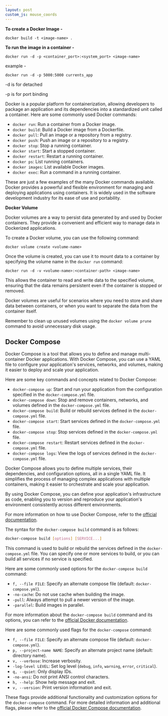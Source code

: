 ```yaml
---
layout: post
custom_js: mouse_coords
---
```



<!-- [Run MongoDB in Docker](https://www.notion.so/Run-MongoDB-in-Docker-d6f752cc4943447fb07b05eed635b82a?pvs=21) -->

**To create a Docker Image -** 

`docker build -t <image-name> .`

**To run the image in a container -** 

`docker run -d -p <container_port>:<system_port> <image-name>`

example - 

`docker run -d -p 5000:5000 currents_app`

-d is for detached 

-p is for port binding

Docker is a popular platform for containerization, allowing developers to package an application and its dependencies into a standardized unit called a container. Here are some commonly used Docker commands:

- `docker run`: Run a container from a Docker image.
- `docker build`: Build a Docker image from a Dockerfile.
- `docker pull`: Pull an image or a repository from a registry.
- `docker push`: Push an image or a repository to a registry.
- `docker stop`: Stop a running container.
- `docker start`: Start a stopped container.
- `docker restart`: Restart a running container.
- `docker ps`: List running containers.
- `docker images`: List available Docker images.
- `docker exec`: Run a command in a running container.

These are just a few examples of the many Docker commands available. Docker provides a powerful and flexible environment for managing and deploying applications using containers. It is widely used in the software development industry for its ease of use and portability.

**Docker Volume**

Docker volumes are a way to persist data generated by and used by Docker containers. They provide a convenient and efficient way to manage data in Dockerized applications.

To create a Docker volume, you can use the following command:

```
docker volume create <volume-name>

```

Once the volume is created, you can use it to mount data to a container by specifying the volume name in the `docker run` command:

```
docker run -d -v <volume-name>:<container-path> <image-name>

```

This allows the container to read and write data to the specified volume, ensuring that the data remains persistent even if the container is stopped or removed.

Docker volumes are useful for scenarios where you need to store and share data between containers, or when you want to separate the data from the container itself.

Remember to clean up unused volumes using the `docker volume prune` command to avoid unnecessary disk usage.

## Docker Compose

Docker Compose is a tool that allows you to define and manage multi-container Docker applications. With Docker Compose, you can use a YAML file to configure your application's services, networks, and volumes, making it easier to deploy and scale your application.

Here are some key commands and concepts related to Docker Compose:

- `docker-compose up`: Start and run your application from the configuration specified in the `docker-compose.yml` file.
- `docker-compose down`: Stop and remove containers, networks, and volumes defined in the `docker-compose.yml` file.
- `docker-compose build`: Build or rebuild services defined in the `docker-compose.yml` file.
- `docker-compose start`: Start services defined in the `docker-compose.yml` file.
- `docker-compose stop`: Stop services defined in the `docker-compose.yml` file.
- `docker-compose restart`: Restart services defined in the `docker-compose.yml` file.
- `docker-compose logs`: View the logs of services defined in the `docker-compose.yml` file.

Docker Compose allows you to define multiple services, their dependencies, and configuration options, all in a single YAML file. It simplifies the process of managing complex applications with multiple containers, making it easier to orchestrate and scale your application.

By using Docker Compose, you can define your application's infrastructure as code, enabling you to version and reproduce your application's environment consistently across different environments.

For more information on how to use Docker Compose, refer to the [official documentation](https://docs.docker.com/compose/overview/).

The syntax for the `docker-compose build` command is as follows:

```bash
docker-compose build [options] [SERVICE...]

```

This command is used to build or rebuild the services defined in the `docker-compose.yml` file. You can specify one or more services to build, or you can build all services if no service is specified.

Here are some commonly used options for the `docker-compose build` command:

- `f, --file FILE`: Specify an alternate compose file (default: `docker-compose.yml`).
- `-no-cache`: Do not use cache when building the image.
- `-pull`: Always attempt to pull a newer version of the image.
- `-parallel`: Build images in parallel.

For more information about the `docker-compose build` command and its options, you can refer to the [official Docker documentation](https://docs.docker.com/compose/reference/build/).

Here are some commonly used flags for the `docker-compose` command:

- `f, --file FILE`: Specify an alternate compose file (default: `docker-compose.yml`).
- `p, --project-name NAME`: Specify an alternate project name (default: directory name).
- `v, --verbose`: Increase verbosity.
- `-log-level LEVEL`: Set log level (`debug`, `info`, `warning`, `error`, `critical`).
- `q, --quiet`: Only display IDs.
- `-no-ansi`: Do not print ANSI control characters.
- `h, --help`: Show help message and exit.
- `v, --version`: Print version information and exit.

These flags provide additional functionality and customization options for the `docker-compose` command. For more detailed information and additional flags, please refer to the [official Docker Compose documentation](https://docs.docker.com/compose/reference/).